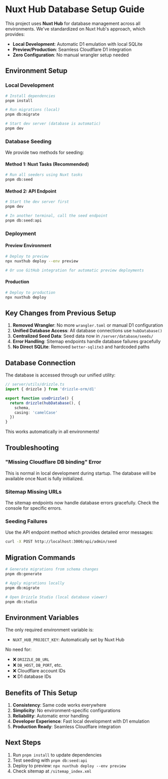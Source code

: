 # Nuxt Hub Database Setup Guide

This project uses **Nuxt Hub** for database management across all environments. We've standardized on Nuxt Hub's approach, which provides:

- **Local Development**: Automatic D1 emulation with local SQLite
- **Preview/Production**: Seamless Cloudflare D1 integration
- **Zero Configuration**: No manual wrangler setup needed

## Environment Setup

### Local Development

```bash
# Install dependencies
pnpm install

# Run migrations (local)
pnpm db:migrate

# Start dev server (database is automatic)
pnpm dev
```

### Database Seeding

We provide two methods for seeding:

#### Method 1: Nuxt Tasks (Recommended)
```bash
# Run all seeders using Nuxt tasks
pnpm db:seed
```

#### Method 2: API Endpoint
```bash
# Start the dev server first
pnpm dev

# In another terminal, call the seed endpoint
pnpm db:seed:api
```

### Deployment

#### Preview Environment
```bash
# Deploy to preview
npx nuxthub deploy --env preview

# Or use GitHub integration for automatic preview deployments
```

#### Production
```bash
# Deploy to production
npx nuxthub deploy
```

## Key Changes from Previous Setup

1. **Removed Wrangler**: No more `wrangler.toml` or manual D1 configuration
2. **Unified Database Access**: All database connections use `hubDatabase()` 
3. **Centralized Seed Data**: Seed data now in `/server/database/seeds/`
4. **Error Handling**: Sitemap endpoints handle database failures gracefully
5. **No Direct SQLite**: Removed `better-sqlite3` and hardcoded paths

## Database Connection

The database is accessed through our unified utility:

```typescript
// server/utils/drizzle.ts
import { drizzle } from 'drizzle-orm/d1'

export function useDrizzle() {
  return drizzle(hubDatabase(), { 
    schema,
    casing: 'camelCase'
  })
}
```

This works automatically in all environments!

## Troubleshooting

### "Missing Cloudflare DB binding" Error
This is normal in local development during startup. The database will be available once Nuxt is fully initialized.

### Sitemap Missing URLs
The sitemap endpoints now handle database errors gracefully. Check the console for specific errors.

### Seeding Failures
Use the API endpoint method which provides detailed error messages:
```bash
curl -X POST http://localhost:3000/api/admin/seed
```

## Migration Commands

```bash
# Generate migrations from schema changes
pnpm db:generate

# Apply migrations locally
pnpm db:migrate

# Open Drizzle Studio (local database viewer)
pnpm db:studio
```

## Environment Variables

The only required environment variable is:
- `NUXT_HUB_PROJECT_KEY`: Automatically set by Nuxt Hub

No need for:
- ❌ `DRIZZLE_DB_URL`
- ❌ `DB_HOST`, `DB_PORT`, etc.
- ❌ Cloudflare account IDs
- ❌ D1 database IDs

## Benefits of This Setup

1. **Consistency**: Same code works everywhere
2. **Simplicity**: No environment-specific configurations
3. **Reliability**: Automatic error handling
4. **Developer Experience**: Fast local development with D1 emulation
5. **Production Ready**: Seamless Cloudflare integration

## Next Steps

1. Run `pnpm install` to update dependencies
2. Test seeding with `pnpm db:seed:api`
3. Deploy to preview: `npx nuxthub deploy --env preview`
4. Check sitemap at `/sitemap_index.xml`